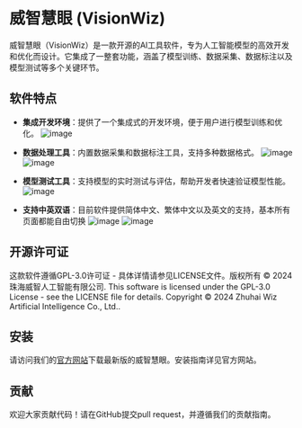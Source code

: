 # 威智慧眼 (VisionWiz)

威智慧眼（VisionWiz）是一款开源的AI工具软件，专为人工智能模型的高效开发和优化而设计。它集成了一整套功能，涵盖了模型训练、数据采集、数据标注以及模型测试等多个关键环节。

## 软件特点

- **集成开发环境**：提供了一个集成式的开发环境，便于用户进行模型训练和优化。
  ![image](https://github.com/user-attachments/assets/05614037-81ff-406d-b291-7a2a5cab3ebc)

- **数据处理工具**：内置数据采集和数据标注工具，支持多种数据格式。
  ![image](https://github.com/user-attachments/assets/66c7fd95-8860-45f9-9a7c-c8560295fa7c)
  ![image](https://github.com/user-attachments/assets/94d35c35-f147-4566-bcf1-1e2ee5d8baad)


- **模型测试工具**：支持模型的实时测试与评估，帮助开发者快速验证模型性能。
  ![image](https://github.com/user-attachments/assets/0c0187bb-f2c6-47ca-a7f7-6d7a342b7ec7)

- **支持中英双语**：目前软件提供简体中文、繁体中文以及英文的支持，基本所有页面都能自由切换
  ![image](https://github.com/user-attachments/assets/aa3a158f-c764-416d-abe5-1c3b4d065ce5)
  ![image](https://github.com/user-attachments/assets/c9928cf9-2e90-4aa3-b1cc-878b5e086b75)


## 开源许可证
这款软件遵循GPL-3.0许可证 - 具体详情请参见LICENSE文件。版权所有 © 2024 珠海威智人工智能有限公司.
This software is licensed under the GPL-3.0 License - see the LICENSE file for details. Copyright © 2024 Zhuhai Wiz Artificial Intelligence Co., Ltd..

## 安装

请访问我们的[官方网站](https://vesibit.yuque.com/ednd8n/rp34u1/cw5ignmloda92t0f/edit)下载最新版的威智慧眼。安装指南详见官方网站。

## 贡献

欢迎大家贡献代码！请在GitHub提交pull request，并遵循我们的贡献指南。
